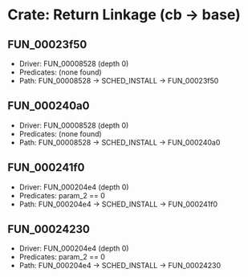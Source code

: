 # Crate: Return Linkage (cb → base)

## FUN_00023f50

- Driver: FUN_00008528 (depth 0)
- Predicates: (none found)
- Path: FUN_00008528 -> SCHED_INSTALL -> FUN_00023f50

## FUN_000240a0

- Driver: FUN_00008528 (depth 0)
- Predicates: (none found)
- Path: FUN_00008528 -> SCHED_INSTALL -> FUN_000240a0

## FUN_000241f0

- Driver: FUN_000204e4 (depth 0)
- Predicates: param_2 == 0
- Path: FUN_000204e4 -> SCHED_INSTALL -> FUN_000241f0

## FUN_00024230

- Driver: FUN_000204e4 (depth 0)
- Predicates: param_2 == 0
- Path: FUN_000204e4 -> SCHED_INSTALL -> FUN_00024230

